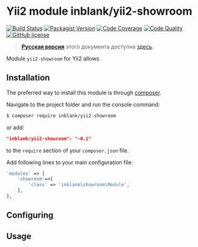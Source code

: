 # Yii2 module inblank/yii2-showroom

[![Build Status](https://img.shields.io/travis/inblank/yii2-showroom/master.svg?style=flat-square)](https://travis-ci.org/inblank/yii2-showroom)
[![Packagist Version](https://img.shields.io/packagist/v/inblank/yii2-showroom.svg?style=flat-square)](https://packagist.org/packages/inblank/yii2-showroom)
[![Code Coverage](https://img.shields.io/scrutinizer/coverage/g/inblank/yii2-showroom/master.svg?style=flat-square)](https://scrutinizer-ci.com/g/inblank/yii2-showroom/?branch=master)
[![Code Quality](https://img.shields.io/scrutinizer/g/inblank/yii2-showroom/master.svg?style=flat-square)](https://scrutinizer-ci.com/g/inblank/yii2-showroom/?branch=master)
[![GitHub license](https://img.shields.io/badge/license-MIT-blue.svg?style=flat-square)](https://raw.githubusercontent.com/inblank/yii2-showroom/master/LICENSE)

> **[Русская версия](https://github.com/inblank/yii2-showroom/blob/master/README_RU.md)** этого документа доступна [здесь](https://github.com/inblank/yii2-showroom/blob/master/README_RU.md).

Module `yii2-showroom` for Yii2 allows

## Installation

The preferred way to install this module is through [composer](http://getcomposer.org/download/).

Navigate to the project folder and run the console command:

```bash
$ composer require inblank/yii2-showroom
```

or add:

```json
"inblank/yii2-showroom": "~0.1"
```

to the `require` section of your `composer.json` file.

Add following lines to your main configuration file:

```php
'modules' => [
    'showroom'=>[
        'class' => 'inblank\showroom\Module',
    ],
],
```

## Configuring

## Usage

